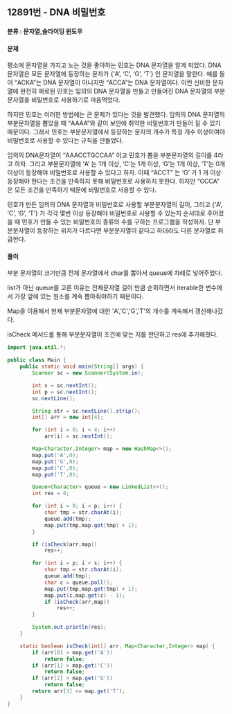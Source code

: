 ## 12891번 - DNA 비밀번호

#### 분류 : 문자열,슬라이딩 윈도우

#### 문제

평소에 문자열을 가지고 노는 것을 좋아하는 민호는 DNA 문자열을 알게 되었다. DNA 문자열은 모든 문자열에 등장하는 문자가 {‘A’, ‘C’, ‘G’, ‘T’} 인 문자열을 말한다. 예를 들어 “ACKA”는 DNA 문자열이 아니지만 “ACCA”는 DNA 문자열이다. 이런 신비한 문자열에 완전히 매료된 민호는 임의의 DNA 문자열을 만들고 만들어진 DNA 문자열의 부분문자열을 비밀번호로 사용하기로 마음먹었다.

하지만 민호는 이러한 방법에는 큰 문제가 있다는 것을 발견했다. 임의의 DNA 문자열의 부분문자열을 뽑았을 때 “AAAA”와 같이 보안에 취약한 비밀번호가 만들어 질 수 있기 때문이다. 그래서 민호는 부분문자열에서 등장하는 문자의 개수가 특정 개수 이상이여야 비밀번호로 사용할 수 있다는 규칙을 만들었다.

임의의 DNA문자열이 “AAACCTGCCAA” 이고 민호가 뽑을 부분문자열의 길이를 4라고 하자. 그리고 부분문자열에 ‘A’ 는 1개 이상, ‘C’는 1개 이상, ‘G’는 1개 이상, ‘T’는 0개 이상이 등장해야 비밀번호로 사용할 수 있다고 하자. 이때 “ACCT” 는 ‘G’ 가 1 개 이상 등장해야 한다는 조건을 만족하지 못해 비밀번호로 사용하지 못한다. 하지만 “GCCA” 은 모든 조건을 만족하기 때문에 비밀번호로 사용할 수 있다.

민호가 만든 임의의 DNA 문자열과 비밀번호로 사용할 부분분자열의 길이, 그리고 {‘A’, ‘C’, ‘G’, ‘T’} 가 각각 몇번 이상 등장해야 비밀번호로 사용할 수 있는지 순서대로 주어졌을 때 민호가 만들 수 있는 비밀번호의 종류의 수를 구하는 프로그램을 작성하자. 단 부분문자열이 등장하는 위치가 다르다면 부분문자열이 같다고 하더라도 다른 문자열로 취급한다.

#### 풀이

부분 문자열의 크기만큼 전체 문자열에서 char를 뽑아서 queue에 차례로 넣어주었다.

list가 아닌 queue를 고른 이유는 전체문자열 길이 만큼 순회하면서 iterable한 변수에서 가장 앞에 있는 원소를 계속 뽑아줘야하기 때문이다.

Map을 이용해서 현재 부분문자열에 대한 'A','C','G','T'의 개수를 계속해서 갱신해나갔다.

isCheck 메서드를 통해 부분문자열이 조건에 맞는 지를 판단하고 res에 추가해줬다.

```java
import java.util.*;

public class Main {
    public static void main(String[] args) {
        Scanner sc = new Scanner(System.in);

        int s = sc.nextInt();
        int p = sc.nextInt();
        sc.nextLine();

        String str = sc.nextLine().strip();
        int[] arr = new int[4];

        for (int i = 0; i < 4; i++)
            arr[i] = sc.nextInt();

        Map<Character,Integer> map = new HashMap<>();
        map.put('A',0);
        map.put('G',0);
        map.put('C',0);
        map.put('T',0);

        Queue<Character> queue = new LinkedList<>();
        int res = 0;

        for (int i = 0; i < p; i++) {
            char tmp = str.charAt(i);
            queue.add(tmp);
            map.put(tmp,map.get(tmp) + 1);
        }

        if (isCheck(arr,map))
            res++;

        for (int i = p; i < s; i++) {
            char tmp = str.charAt(i);
            queue.add(tmp);
            char c = queue.poll();
            map.put(tmp,map.get(tmp) + 1);
            map.put(c,map.get(c) - 1);
            if (isCheck(arr,map))
                res++;
        }

        System.out.println(res);
    }

    static boolean isCheck(int[] arr, Map<Character,Integer> map) {
        if (arr[0] > map.get('A'))
            return false;
        if (arr[1] > map.get('C'))
            return false;
        if (arr[2] > map.get('G'))
            return false;
        return arr[3] <= map.get('T');
    }
}
```
